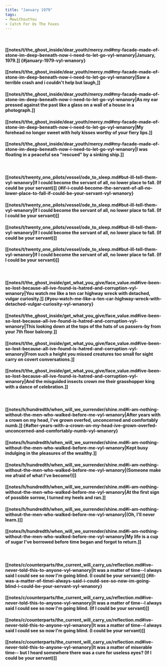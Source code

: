 ```yaml
---
title: "January 1979"
tags:
- MewithoutYou
- Catch For Us The Foxes
---
```

&nbsp;
#### [[notes/t/the_ghost_inside/dear_youth/mercy.md#my-facade-made-of-stone-im-deep-beneath-now-i-need-to-let-go-vyl-wnanory|January, 1979.]] {#january-1979-vyl-wnanory}
#### [[notes/t/the_ghost_inside/dear_youth/mercy.md#my-facade-made-of-stone-im-deep-beneath-now-i-need-to-let-go-vyl-wnanory|Saw a terrible crash and i couldn't help but laugh,]]
#### [[notes/t/the_ghost_inside/dear_youth/mercy.md#my-facade-made-of-stone-im-deep-beneath-now-i-need-to-let-go-vyl-wnanory|As my ear pressed against the past like a glass on a wall of a house in a photograph.]]
#### [[notes/t/the_ghost_inside/dear_youth/mercy.md#my-facade-made-of-stone-im-deep-beneath-now-i-need-to-let-go-vyl-wnanory|My forehead no longer sweet with holy kisses worthy of your fiery lips.]]
#### [[notes/t/the_ghost_inside/dear_youth/mercy.md#my-facade-made-of-stone-im-deep-beneath-now-i-need-to-let-go-vyl-wnanory|I was floating in a peaceful sea "rescued" by a sinking ship.]]
&nbsp;
#### [[notes/t/twenty_one_pilots/vessel/ode_to_sleep.md#but-ill-tell-them-vyl-wnanory|If I could become the servant of all, no lower place to fall. (If could be your servant)]] {#if-i-could-become-the-servant-of-all-no-lower-place-to-fall-if-could-be-your-servant-vyl-wnanory}
#### [[notes/t/twenty_one_pilots/vessel/ode_to_sleep.md#but-ill-tell-them-vyl-wnanory|If I could become the servant of all, no lower place to fall. (If I could be your servant)]]
#### [[notes/t/twenty_one_pilots/vessel/ode_to_sleep.md#but-ill-tell-them-vyl-wnanory|If I could become the servant of all, no lower place to fall. (If could be your servant)]]
#### [[notes/t/twenty_one_pilots/vessel/ode_to_sleep.md#but-ill-tell-them-vyl-wnanory|If I could become the servant of all, no lower place to fall. (If I could be your servant)]]
&nbsp;
#### [[notes/t/the_ghost_inside/get_what_you_give/face_value.md#ive-been-so-lost-because-all-ive-found-is-hatred-and-corruption-vyl-wnanory|You watch me like a ten car highway wreck with detached, vulgar curiosity.]] {#you-watch-me-like-a-ten-car-highway-wreck-with-detached-vulgar-curiosity-vyl-wnanory}
#### [[notes/t/the_ghost_inside/get_what_you_give/face_value.md#ive-been-so-lost-because-all-ive-found-is-hatred-and-corruption-vyl-wnanory|This looking down at the tops of the hats of us passers-by from your 7th floor balcony.]]
#### [[notes/t/the_ghost_inside/get_what_you_give/face_value.md#ive-been-so-lost-because-all-ive-found-is-hatred-and-corruption-vyl-wnanory|From such a height you missed creatures too small for sight carry on covert conversations.]]
#### [[notes/t/the_ghost_inside/get_what_you_give/face_value.md#ive-been-so-lost-because-all-ive-found-is-hatred-and-corruption-vyl-wnanory|And the misguided insects crown me their grasshopper king with a dance of celebration.]]
&nbsp;
#### [[notes/h/hundredth/when_will_we_surrender/shine.md#i-am-nothing-without-the-men-who-walked-before-me-vyl-wnanory|After years with a crown on my head, I've grown overfed, unconcerned and comfortably numb.]] {#after-years-with-a-crown-on-my-head-ive-grown-overfed-unconcerned-and-comfortably-numb-vyl-wnanory}
#### [[notes/h/hundredth/when_will_we_surrender/shine.md#i-am-nothing-without-the-men-who-walked-before-me-vyl-wnanory|Kept busy indulging in the pleasures of the wealthy.]]
#### [[notes/h/hundredth/when_will_we_surrender/shine.md#i-am-nothing-without-the-men-who-walked-before-me-vyl-wnanory|(Someone make me afraid of what I've become!)]]
#### [[notes/h/hundredth/when_will_we_surrender/shine.md#i-am-nothing-without-the-men-who-walked-before-me-vyl-wnanory|At the first sign of possible sorrow, I turned my heels and ran.]]
#### [[notes/h/hundredth/when_will_we_surrender/shine.md#i-am-nothing-without-the-men-who-walked-before-me-vyl-wnanory|(Oh, I'll never learn.)]]
#### [[notes/h/hundredth/when_will_we_surrender/shine.md#i-am-nothing-without-the-men-who-walked-before-me-vyl-wnanory|My life is a cup of sugar I've borrowed before time began and forgot to return.]]
&nbsp;
#### [[notes/c/counterparts/the_current_will_carry_us/reflection.md#ive-never-told-this-to-anyone-vyl-wnanory|It was a matter of time--I always said I could see so now I'm going blind. (I could be your servant)]] {#it-was-a-matter-of-timei-always-said-i-could-see-so-now-im-going-blind-i-could-be-your-servant-vyl-wnanory}
#### [[notes/c/counterparts/the_current_will_carry_us/reflection.md#ive-never-told-this-to-anyone-vyl-wnanory|It was a matter of time--I always said I could see so now I'm going blind. (If I could be your servant)]]
#### [[notes/c/counterparts/the_current_will_carry_us/reflection.md#ive-never-told-this-to-anyone-vyl-wnanory|It was a matter of time--I always said I could see so now I'm going blind. (I could be your servant)]]
#### [[notes/c/counterparts/the_current_will_carry_us/reflection.md#ive-never-told-this-to-anyone-vyl-wnanory|It was a matter of miserable time-- but I heard somewhere there was a cure for useless eyes? (If I could be your servant)]]
